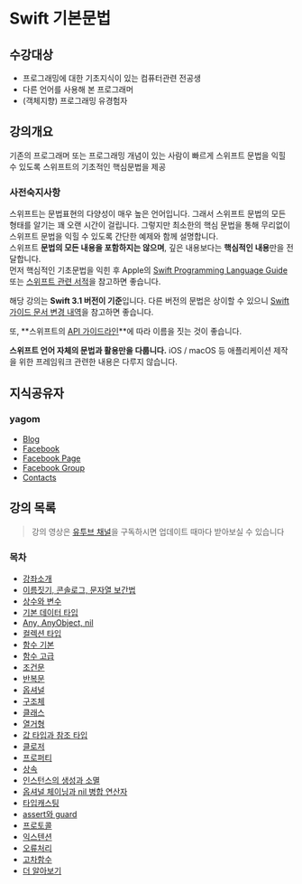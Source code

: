 # Swift 기본문법  

## 수강대상
* 프로그래밍에 대한 기초지식이 있는 컴퓨터관련 전공생
* 다른 언어를 사용해 본 프로그래머
* (객체지향) 프로그래밍 유경험자

## 강의개요
기존의 프로그래머 또는 프로그래밍 개념이 있는 사람이 빠르게 스위프트 문법을 익힐 수 있도록 스위프트의 기초적인 핵심문법을 제공

### 사전숙지사항
스위프트는 문법표현의 다양성이 매우 높은 언어입니다. 그래서 스위프트 문법의 모든 형태를 알기는 꽤 오랜 시간이 걸립니다. 그렇지만 최소한의 핵심 문법을 통해 무리없이 스위프트 문법을 익힐 수 있도록 간단한 예제와 함께 설명합니다.   
스위프트 **문법의 모든 내용을 포함하지는 않으며**, 깊은 내용보다는 **핵심적인 내용**만을 전달합니다.   
먼저 핵심적인 기초문법을 익힌 후 Apple의 [Swift Programming Language Guide](https://developer.apple.com/library/content/documentation/Swift/Conceptual/Swift_Programming_Language/TheBasics.html) 또는 [스위프트 관련 서적](http://book.naver.com/search/search.nhn?sm=sta_hty.book&sug=&where=nexearch&query=스위프트+프로그래밍)을 참고하면 좋습니다.

해당 강의는 **Swift 3.1 버전이 기준**입니다.
다른 버전의 문법은 상이할 수 있으니 [Swift 가이드 문서 변경 내역](https://developer.apple.com/library/content/documentation/Swift/Conceptual/Swift_Programming_Language/RevisionHistory.html)을 참고하면 좋습니다.

또, **스위프트의 [API 가이드라인](https://swift.org/documentation/api-design-guidelines/)**에 따라 이름을 짓는 것이 좋습니다.

**스위프트 언어 자체의 문법과 활용만을 다룹니다.** iOS / macOS 등 애플리케이션 제작을 위한 프레임워크 관련한 내용은 다루지 않습니다.

## 지식공유자

### yagom  

* [Blog](http://blog.yagom.net)
* [Facebook](https://fb.com/yagomsoft)
* [Facebook Page](https://fb.com/yagompage)
* [Facebook Group](https://fb.com/groups/yagom)
* [Contacts](https://yagom.github.io/contacts)

## 강의 목록

> 강의 영상은 [유투브 채널](https://www.youtube.com/channel/UCkwWWEv3C-3ToeO57r5LCHQ)을 구독하시면 업데이트 때마다 받아보실 수 있습니다

<script src="https://apis.google.com/js/platform.js"></script>

<div class="g-ytsubscribe" data-channelid="UCkwWWEv3C-3ToeO57r5LCHQ" data-layout="full" data-count="hidden"></div>

### 목차

* [강좌소개](/contents/00_introduction/README.md)
* [이름짓기, 콘솔로그, 문자열 보간법](/contents/00_introduction/console_log/README.md)
* [상수와 변수](/contents/01_let_var/README.md)
* [기본 데이터 타입](/contents/02_data_types/README.md)
* [Any, AnyObject, nil](/contents/02_data_types/README.md)
* [컬렉션 타입](/contents/03_collection_types/README.md)
* [함수 기본](/contents/04_function/README.md)
* [함수 고급](/contents/04_function/README.md)
* [조건문](/contents/05_conditional/README.md)
* [반복문](/contents/06_loop/README.md)
* [옵셔널](/contents/07_optional/README.md)
* [구조체](/contents/08_struct/README.md)
* [클래스](/contents/09_class/README.md)
* [열거형](/contents/10_enum/README.md)
* [값 타입과 참조 타입](/contents/11_value_reference/README.md)
* [클로저](/contents/12_closure/README.md)
* [프로퍼티](/contents/13_property/README.md)
* [상속](/contents/14_inheritance/README.md)
* [인스턴스의 생성과 소멸](/contents/15_init_deinit/README.md)
* [옵셔널 체이닝과 nil 병합 연산자](/contents/16_optional_chaining/README.md)
* [타입캐스팅](/contents/17_type_casting/README.md)
* [assert와 guard](/contents/18_assert_guard/README.md)
* [프로토콜](/contents/19_protocol/README.md)
* [익스텐션](/contents/20_extension/README.md)
* [오류처리](/contents/21_error_handling/README.md)
* [고차함수](/contents/22_higher_order_function/README.md)
* [더 알아보기](/contents/23_more/README.md)
